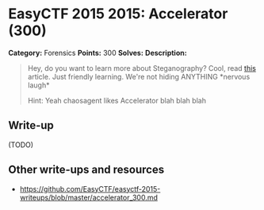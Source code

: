 # EasyCTF 2015 2015: Accelerator (300)

**Category:** Forensics
**Points:** 300
**Solves:** 
**Description:**

> Hey, do you want to learn more about Steganography? Cool, read [this](https://github.com/EasyCTF/easyctf-2015-writeups/files/steg.pdf) article. Just friendly learning. We're not hiding ANYTHING \*nervous laugh\*
> 
> 
> Hint: Yeah chaosagent likes Accelerator blah blah blah


## Write-up

(TODO)

## Other write-ups and resources

* <https://github.com/EasyCTF/easyctf-2015-writeups/blob/master/accelerator_300.md>
